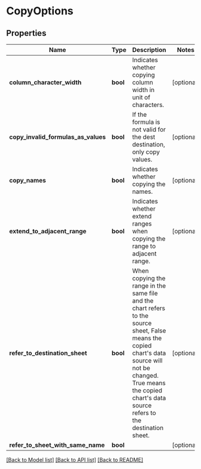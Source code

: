 # CopyOptions

## Properties
Name | Type | Description | Notes
------------ | ------------- | ------------- | -------------
**column_character_width** | **bool** | Indicates whether copying column width in unit of characters. | [optional] 
**copy_invalid_formulas_as_values** | **bool** | If the formula is not valid for the dest destination, only copy values. | [optional] 
**copy_names** | **bool** | Indicates whether copying the names. | [optional] 
**extend_to_adjacent_range** | **bool** | Indicates whether extend ranges when copying the range to adjacent range. | [optional] 
**refer_to_destination_sheet** | **bool** | When copying the range in the same file and the chart refers to the source sheet,   False means the copied chart&#39;s data source will not be changed. True means the   copied chart&#39;s data source refers to the destination sheet. | [optional] 
**refer_to_sheet_with_same_name** | **bool** |  | [optional] 

[[Back to Model list]](../README.md#documentation-for-models) [[Back to API list]](../README.md#documentation-for-api-endpoints) [[Back to README]](../README.md)


